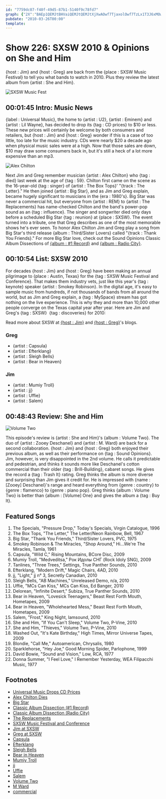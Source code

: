 ```yaml
---
id: "7759dc07-f40f-49d5-87b1-5140f9c78fd7"
graph: {"2X":"BAEp1QEMJtBHVaiQEMJtQEMJtXjXwAOwf7TjaxolOwf7TzLx1T3J6xMOwf7T3Wb7KOwf7T072SsOwf7T3J6xMzLx1T3J6xM3Wb7K072SsXb9d9072Ssu3ZJB072Sst0FUX072SsBBP5R4srM4u3ZJBfN9rru3ZJB2PPXlt0FUX","I6":"","297":"BLRKYpcC8zBLRKYvcMIP7q8hCBLRKYBLRKYgI6WN6MHlVBLRKYBGx9eBLRKYHutg2X6cfdBQsAMX6cfdBHm1GHutg297qipBHm1G"}
pubdate: "2010-03-26T00:00"
template: 
---
```






# Show 226: SXSW 2010 & Opinions on She and Him

{host : Jim} and {host : Greg} are back from the {place : SXSW Music Festival} to tell you what bands to watch in 2010. Plus they review the latest album from {artist : She and Him}.

![SXSW Music Fest](https://static.soundopinions.org/images/2010/sxsw/2.jpg)



## 00:01:45 Intro: Music News

{label : Universal Music}, the home to {artist : U2}, {artist : Eminem} and {artist : Lil Wayne}, has decided to drop its {tag : CD prices} to $10 or less. These new prices will certainly be welcome by both consumers and retailers, but {host : Jim} and {host : Greg} wonder if this is a case of too little, too late for the music industry. CDs were nearly $20 a decade ago when physical music sales were at a high. Now that those sales are down, $10 may draw some consumers back in, but it's still a heck of a lot more expensive than an mp3.

![Alex Chilton](https://static.soundopinions.org/assets/226/2X0.jpg)

Next Jim and Greg remember musician {artist : Alex Chilton} who {tag : died} last week at the age of {tag : 59}. Chilton first came on the scene as the 16-year-old {tag : singer} of {artist : The Box Tops}' "{track : The Letter}." He then joined {artist : Big Star}, and as Jim and Greg explain, became hugely significant to musicians in the {era : 1980's}. Big Star was never a commercial hit, but everyone from {artist : REM} to {artist : The Replacements} has name-checked Chilton and the band's power-pop sound as an {tag : influence}. The singer and songwriter died only days before a scheduled Big Star {tag : reunion} at {place : SXSW}. The event turned into a tribute, one that Greg describes as one of the most memorable shows he's ever seen. To honor Alex Chilton Jim and Greg play a song from Big Star's third release {album : Third/Sister Lovers} called "{track : Thank You Friends}." For more Big Star love, check out the Sound Opinions Classic Album Dissections of [{album : #1 Record}](/show/198/) and [{album : Radio City}](/show/365/).



## 00:10:54 List: SXSW 2010

For decades {host : Jim} and {host : Greg} have been making an annual pilgrimage to {place : Austin, Texas} for the {tag : SXSW Music Festival and Conference}. That makes them industry vets, just like this year's {tag : keynote} speaker {artist : Smokey Robinson}. In the digital age, it's easy to sample music from hundreds, if not thousands of bands from all around the world, but as Jim and Greg explain, a {tag : MySpace} stream has got nothing on the live experience. This is why they and more than 10,000 other people converge on the Texas capital year after year. Here are Jim and Greg's {tag : SXSW}  {tag : discoveries} for 2010:

Read more about SXSW at [{host : Jim}](http://www.wbez.org/blogs/jim-derogatis/2015-03/snoop%E2%80%99s-keynote-courtney-barnett-ultimate-painting-and-jacco-gardner) and [{host : Greg}](http://www.chicagotribune.com/entertainment/music/chi-sxsw-final-20150320-column.html)'s blogs.


### Greg

- {artist : Capsula}
- {artist : Efterklang}
- {artist : Sleigh Bells}
- {artist : Bear in Heaven}


### Jim

- {artist : Mumiy Troll}
- {artist : jj}
- {artist : Uffie}
- {artist : Salem}



## 00:48:43 Review: She and Him

![Volume Two](https://static.soundopinions.org/assets/226/2970.jpg)

This episode's review is {artist : She and Him}'s {album : Volume Two}. The duo of {artist : Zooey Deschanel} and {artist : M. Ward} are back for a second collaboration. {host : Jim} and {host : Greg} both enjoyed their previous album, as well as their performance on {tag : Sound Opinions}. Jim, however, is very disappointed in the 2nd volume. He calls it predictable and pedestrian, and thinks it sounds more like Deschanel's cotton commercial than their older {tag : Brill-Building}, cabaret songs. He gives the record a {tag : Trash It} rating. Greg thinks the album is more diverse and surprising than Jim gives it credit for. He is impressed with {name : [Zooey] Deschanel}'s range and heard everything from {genre : country} to {genre : flamenco} to {genre : piano pop}. Greg thinks {album : Volume Two} is better than {album : [Volume] One} and gives the album a {tag : Buy It}.



## Featured Songs

1. The Specials, "Pressure Drop," Today's Specials, Virgin Catalogue, 1996
2. The Box Tops, "The Letter," The Letter/Neon Rainbow, Bell, 1967
3. Big Star, "Thank You Friends," Third/Sister Lovers, PVC, 1975
4. Smokey Robinson & The Miracles, "Shop Around," Hi...We're The Miracles, Tamla, 1961
5. Capsula, "Wild C," Rising Mountains, BCore Disc, 2009
6. Mumiy Troll, "Medveditsa," Рок Идолы СНГ (Rock Idoly SNG), 2009
7. Tanlines, "Three Trees," Settings, True Panther Sounds, 2010
8. Efterklang, "Modern Drift," Magic Chairs, 4AD, 2010
9. jj, "Light," jj n° 3, Secretly Canadian, 2010
10. Sleigh Bells, "AB Machines," Unreleased Demo, n/a, 2010
11. Uffie, "MCs Can Kiss," MCs Can Kiss, Ed Banger, 2010
12. Delorean, "Infinite Desert," Subiza, True Panther Sounds, 2010
13. Bear in Heaven, "Lovesick Teenagers," Beast Rest Forth Mouth, Hometapes, 2009
14. Bear in Heaven, "Wholehearted Mess," Beast Rest Forth Mouth, Hometapes, 2009
15. Salem, "Frost," King Night, Iamsound, 2010
16. She and Him, "If You Can't Sleep," Volume Two, P-Vine, 2010
17. She and Him, "Thieves," Volume Two, P-Vine, 2010
18. Washed Out, "It's Kate Birthday," High Times, Mirror Universe Tapes, 2009
19. Blondie, "Call Me," Autoamerican, Chrysalis, 1980
20. Sparklehorse, "Hey Joe," Good Morning Spider, Parlophone, 1999
21. David Bowie, "Sound and Vision," Low, RCA, 1977
22. Donna Summer, "I Feel Love," I Remember Yesterday, WEA Filipacchi Music, 1977



## Footnotes

- [Universal Music Drops CD Prices](http://www.reuters.com/article/idUSTRE62J04Z20100320)
- [Alex Chilton Dies](http://www.nytimes.com/2010/03/21/opinion/21westerberg.html)
- [Big Star](http://www.bigstarband.com/)
- [Classic Album Dissection (#1 Record)](/show/198/#bigstar)
- [Classic Album Dissection (Radio City)](/show/365/#bigstar)
- [The Replacements](http://thereplacementsofficial.com/pages/home)
- [SXSW Music Festival and Conference](http://sxsw.com/music)
- [Jim at SXSW](http://www.wbez.org/blogs/jim-derogatis/2015-03/snoop%E2%80%99s-keynote-courtney-barnett-ultimate-painting-and-jacco-gardner)
- [Greg at SXSW](http://www.chicagotribune.com/entertainment/music/chi-sxsw-final-20150320-column.html)
- [Capsula](http://www.myspace.com/capsulaorg)
- [Efterklang](http://www.efterklang.net/)
- [Sleigh Bells](http://www.myspace.com/sleighbellsmusic)
- [Bear in Heaven](http://www.bearinheaven.com/)
- [Mumiy Troll](http://www.mumiytroll.com/en)
- [jj](http://www.secretlycanadian.com/artist.php?name=jj)
- [Uffie](http://www.myspace.com/uffie)
- [Salem](http://www.myspace.com/s4lem)
- [Volume Two](http://www.sheandhim.com/#/splash)
- [M Ward](http://www.mwardmusic.com/)
- [commercial](http://www.youtube.com/watch?v=PJFutyUrllo)